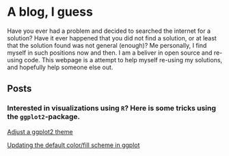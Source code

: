 # A blog, I guess

Have you ever had a problem and decided to searched the internet for a solution? Have it ever happened that you did not find a solution, or at least that the solution found was not general (enough)? Me personally, I find myself in such positions now and then. I am a beliver in open source and re-using code. This webpage is a attempt to help myself re-using my solutions, and hopefully help someone else out.

## Posts

### Interested in visualizations using `R`? Here is some tricks using the `ggplot2`-package.

[Adjust a ggplot2 theme](_posts/2021-09-29-Adjust_a_ggplot_theme.md)

[Updating the default color/fill scheme in ggplot](_posts/2021-09-29-Updating_the_default_color_scheme_in_ggplot.md)
